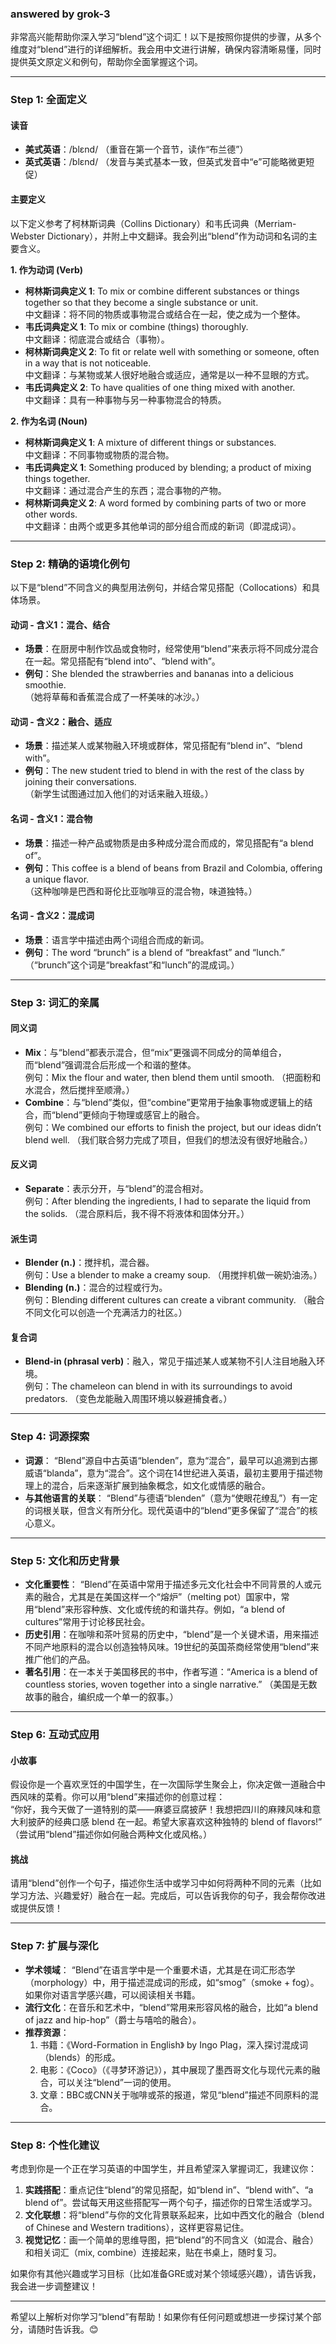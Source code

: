 ### answered by grok-3
非常高兴能帮助你深入学习“blend”这个词汇！以下是按照你提供的步骤，从多个维度对“blend”进行的详细解析。我会用中文进行讲解，确保内容清晰易懂，同时提供英文原定义和例句，帮助你全面掌握这个词。

---

### **Step 1: 全面定义**

#### **读音**
- **美式英语**：/blɛnd/ （重音在第一个音节，读作“布兰德”）
- **英式英语**：/blɛnd/ （发音与美式基本一致，但英式发音中“e”可能略微更短促）

#### **主要定义**
以下定义参考了柯林斯词典（Collins Dictionary）和韦氏词典（Merriam-Webster Dictionary），并附上中文翻译。我会列出“blend”作为动词和名词的主要含义。

**1. 作为动词 (Verb)**
- **柯林斯词典定义 1**: To mix or combine different substances or things together so that they become a single substance or unit.  
  中文翻译：将不同的物质或事物混合或结合在一起，使之成为一个整体。
- **韦氏词典定义 1**: To mix or combine (things) thoroughly.  
  中文翻译：彻底混合或结合（事物）。
- **柯林斯词典定义 2**: To fit or relate well with something or someone, often in a way that is not noticeable.  
  中文翻译：与某物或某人很好地融合或适应，通常是以一种不显眼的方式。
- **韦氏词典定义 2**: To have qualities of one thing mixed with another.  
  中文翻译：具有一种事物与另一种事物混合的特质。

**2. 作为名词 (Noun)**
- **柯林斯词典定义 1**: A mixture of different things or substances.  
  中文翻译：不同事物或物质的混合物。
- **韦氏词典定义 1**: Something produced by blending; a product of mixing things together.  
  中文翻译：通过混合产生的东西；混合事物的产物。
- **柯林斯词典定义 2**: A word formed by combining parts of two or more other words.  
  中文翻译：由两个或更多其他单词的部分组合而成的新词（即混成词）。

---

### **Step 2: 精确的语境化例句**

以下是“blend”不同含义的典型用法例句，并结合常见搭配（Collocations）和具体场景。

#### **动词 - 含义1：混合、结合**
- **场景**：在厨房中制作饮品或食物时，经常使用“blend”来表示将不同成分混合在一起。常见搭配有“blend into”、“blend with”。
- **例句**：She blended the strawberries and bananas into a delicious smoothie.  
  （她将草莓和香蕉混合成了一杯美味的冰沙。）

#### **动词 - 含义2：融合、适应**
- **场景**：描述某人或某物融入环境或群体，常见搭配有“blend in”、“blend with”。
- **例句**：The new student tried to blend in with the rest of the class by joining their conversations.  
  （新学生试图通过加入他们的对话来融入班级。）

#### **名词 - 含义1：混合物**
- **场景**：描述一种产品或物质是由多种成分混合而成的，常见搭配有“a blend of”。
- **例句**：This coffee is a blend of beans from Brazil and Colombia, offering a unique flavor.  
  （这种咖啡是巴西和哥伦比亚咖啡豆的混合物，味道独特。）

#### **名词 - 含义2：混成词**
- **场景**：语言学中描述由两个词组合而成的新词。
- **例句**：The word “brunch” is a blend of “breakfast” and “lunch.”  
  （“brunch”这个词是“breakfast”和“lunch”的混成词。）

---

### **Step 3: 词汇的亲属**

#### **同义词**
- **Mix**：与“blend”都表示混合，但“mix”更强调不同成分的简单组合，而“blend”强调混合后形成一个和谐的整体。  
  例句：Mix the flour and water, then blend them until smooth. （把面粉和水混合，然后搅拌至顺滑。）
- **Combine**：与“blend”类似，但“combine”更常用于抽象事物或逻辑上的结合，而“blend”更倾向于物理或感官上的融合。  
  例句：We combined our efforts to finish the project, but our ideas didn’t blend well. （我们联合努力完成了项目，但我们的想法没有很好地融合。）

#### **反义词**
- **Separate**：表示分开，与“blend”的混合相对。  
  例句：After blending the ingredients, I had to separate the liquid from the solids. （混合原料后，我不得不将液体和固体分开。）

#### **派生词**
- **Blender (n.)**：搅拌机，混合器。  
  例句：Use a blender to make a creamy soup. （用搅拌机做一碗奶油汤。）
- **Blending (n.)**：混合的过程或行为。  
  例句：Blending different cultures can create a vibrant community. （融合不同文化可以创造一个充满活力的社区。）

#### **复合词**
- **Blend-in (phrasal verb)**：融入，常见于描述某人或某物不引人注目地融入环境。  
  例句：The chameleon can blend in with its surroundings to avoid predators. （变色龙能融入周围环境以躲避捕食者。）

---

### **Step 4: 词源探索**

- **词源**： “Blend”源自中古英语“blenden”，意为“混合”，最早可以追溯到古挪威语“blanda”，意为“混合”。这个词在14世纪进入英语，最初主要用于描述物理上的混合，后来逐渐扩展到抽象概念，如文化或情感的融合。
- **与其他语言的关联**： “Blend”与德语“blenden”（意为“使眼花缭乱”）有一定的词根关联，但含义有所分化。现代英语中的“blend”更多保留了“混合”的核心意义。

---

### **Step 5: 文化和历史背景**

- **文化重要性**： “Blend”在英语中常用于描述多元文化社会中不同背景的人或元素的融合，尤其是在美国这样一个“熔炉”（melting pot）国家中，常用“blend”来形容种族、文化或传统的和谐共存。例如，“a blend of cultures”常用于讨论移民社会。
- **历史引用**：在咖啡和茶叶贸易的历史中，“blend”是一个关键术语，用来描述不同产地原料的混合以创造独特风味。19世纪的英国茶商经常使用“blend”来推广他们的产品。
- **著名引用**：在一本关于美国移民的书中，作者写道：“America is a blend of countless stories, woven together into a single narrative.” （美国是无数故事的融合，编织成一个单一的叙事。）

---

### **Step 6: 互动式应用**

#### **小故事**
假设你是一个喜欢烹饪的中国学生，在一次国际学生聚会上，你决定做一道融合中西风味的菜肴。你可以用“blend”来描述你的创意过程：  
“你好，我今天做了一道特别的菜——麻婆豆腐披萨！我想把四川的麻辣风味和意大利披萨的经典口感 blend 在一起。希望大家喜欢这种独特的 blend of flavors!”  
（尝试用“blend”描述你如何融合两种文化或风格。）

#### **挑战**
请用“blend”创作一个句子，描述你生活中或学习中如何将两种不同的元素（比如学习方法、兴趣爱好）融合在一起。完成后，可以告诉我你的句子，我会帮你改进或提供反馈！

---

### **Step 7: 扩展与深化**

- **学术领域**： “Blend”在语言学中是一个重要术语，尤其是在词汇形态学（morphology）中，用于描述混成词的形成，如“smog”（smoke + fog）。如果你对语言学感兴趣，可以阅读相关书籍。
- **流行文化**：在音乐和艺术中，“blend”常用来形容风格的融合，比如“a blend of jazz and hip-hop”（爵士与嘻哈的融合）。
- **推荐资源**：
  1. 书籍：《Word-Formation in English》 by Ingo Plag，深入探讨混成词（blends）的形成。
  2. 电影：《Coco》（《寻梦环游记》），其中展现了墨西哥文化与现代元素的融合，可以关注“blend”一词的使用。
  3. 文章：BBC或CNN关于咖啡或茶的报道，常见“blend”描述不同原料的混合。

---

### **Step 8: 个性化建议**

考虑到你是一个正在学习英语的中国学生，并且希望深入掌握词汇，我建议你：
1. **实践搭配**：重点记住“blend”的常见搭配，如“blend in”、“blend with”、“a blend of”。尝试每天用这些搭配写一两个句子，描述你的日常生活或学习。
2. **文化联想**：将“blend”与你的文化背景联系起来，比如中西文化的融合（blend of Chinese and Western traditions），这样更容易记住。
3. **视觉记忆**：画一个简单的思维导图，把“blend”的不同含义（如混合、融合）和相关词汇（mix, combine）连接起来，贴在书桌上，随时复习。

如果你有其他兴趣或学习目标（比如准备GRE或对某个领域感兴趣），请告诉我，我会进一步调整建议！

---

希望以上解析对你学习“blend”有帮助！如果你有任何问题或想进一步探讨某个部分，请随时告诉我。😊